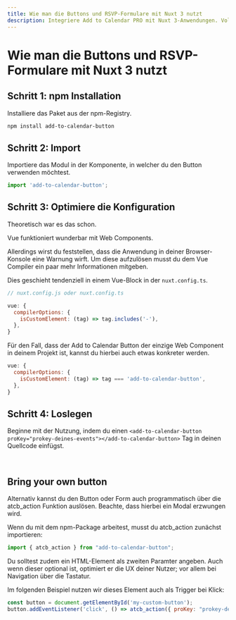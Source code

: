 ```yaml
---
title: Wie man die Buttons und RSVP-Formulare mit Nuxt 3 nutzt
description: Integriere Add to Calendar PRO mit Nuxt 3-Anwendungen. Vollständige Anleitung für Kalender-Buttons und RSVP-Formulare in Nuxt-Projekten.
---
```


# Wie man die Buttons und RSVP-Formulare mit Nuxt 3 nutzt

## Schritt 1: npm Installation

Installiere das Paket aus der npm-Registry.

```bash
npm install add-to-calendar-button
```

## Schritt 2: Import

Importiere das Modul in der Komponente, in welcher du den Button verwenden möchtest.

```javascript
import 'add-to-calendar-button';
```

## Schritt 3: Optimiere die Konfiguration

Theoretisch war es das schon.

Vue funktioniert wunderbar mit Web Components.

Allerdings wirst du feststellen, dass die Anwendung in deiner Browser-Konsole eine Warnung wirft.
Um diese aufzulösen musst du dem Vue Compiler ein paar mehr Informationen mitgeben.

Dies geschieht tendenziell in einem Vue-Block in der `nuxt.config.ts`.

```javascript
// nuxt.config.js oder nuxt.config.ts

vue: {
  compilerOptions: {
    isCustomElement: (tag) => tag.includes('-'),
  },
}
```

Für den Fall, dass der Add to Calendar Button der einzige Web Component in deinem Projekt ist, kannst du hierbei auch etwas konkreter werden.

```javascript
vue: {
  compilerOptions: {
    isCustomElement: (tag) => tag === 'add-to-calendar-button',
  },
}
```

## Schritt 4: Loslegen

Beginne mit der Nutzung, indem du einen `<add-to-calendar-button proKey="prokey-deines-events"></add-to-calendar-button>` Tag in deinen Quellcode einfügst.

<br />

## Bring your own button

Alternativ kannst du den Button oder Form auch programmatisch über die atcb_action Funktion auslösen. Beachte, dass hierbei ein Modal erzwungen wird.

Wenn du mit dem npm-Package arbeitest, musst du atcb_action zunächst importieren:

```javascript
import { atcb_action } from "add-to-calendar-button";
```

Du solltest zudem ein HTML-Element als zweiten Paramter angeben. Auch wenn dieser optional ist, optimiert er die UX deiner Nutzer; vor allem bei Navigation über die Tastatur.

Im folgenden Beispiel nutzen wir dieses Element auch als Trigger bei Klick:

```javascript
const button = document.getElementById('my-custom-button');
button.addEventListener('click', () => atcb_action({ proKey: "prokey-deines-events"}, button));

```
